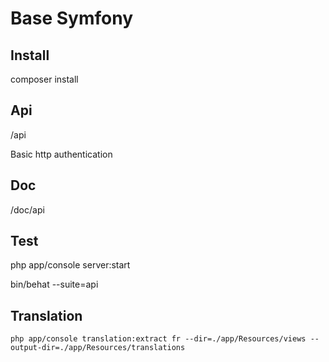 Base Symfony
============

Install
-------

composer install

Api
---
/api

Basic http authentication


Doc
---
/doc/api

Test
----

php app/console server:start

bin/behat --suite=api

Translation
-----------

```
php app/console translation:extract fr --dir=./app/Resources/views --output-dir=./app/Resources/translations
```
